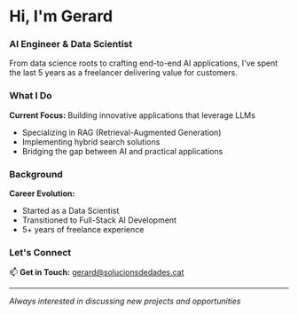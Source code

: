 # Hi, I'm Gerard

### AI Engineer & Data Scientist

From data science roots to crafting end-to-end AI applications, I've spent the last 5 years as a freelancer delivering value for customers.

### What I Do

**Current Focus:** Building innovative applications that leverage LLMs
- Specializing in RAG (Retrieval-Augmented Generation)
- Implementing hybrid search solutions
- Bridging the gap between AI and practical applications

### Background

**Career Evolution:**
- Started as a Data Scientist
- Transitioned to Full-Stack AI Development
- 5+ years of freelance experience

### Let's Connect

📫 **Get in Touch:** [gerard@solucionsdedades.cat](mailto:gerard@solucionsdedades.cat)

---
*Always interested in discussing new projects and opportunities*
